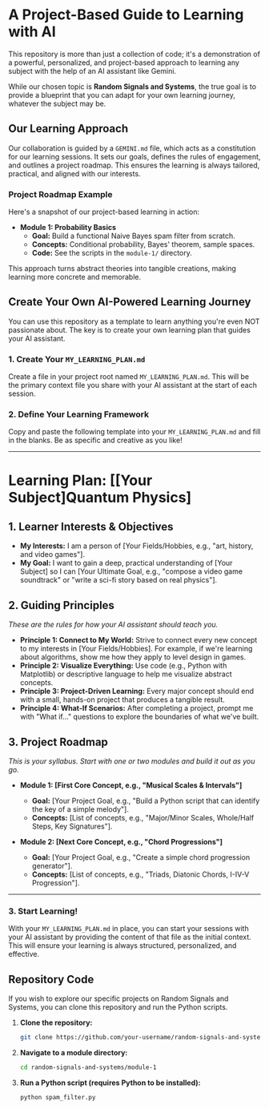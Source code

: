 # A Project-Based Guide to Learning with AI

This repository is more than just a collection of code; it's a demonstration of a powerful, personalized, and project-based approach to learning any subject with the help of an AI assistant like Gemini.

While our chosen topic is **Random Signals and Systems**, the true goal is to provide a blueprint that you can adapt for your own learning journey, whatever the subject may be.

## Our Learning Approach

Our collaboration is guided by a `GEMINI.md` file, which acts as a constitution for our learning sessions. It sets our goals, defines the rules of engagement, and outlines a project roadmap. This ensures the learning is always tailored, practical, and aligned with our interests.

### Project Roadmap Example

Here's a snapshot of our project-based learning in action:

- **Module 1: Probability Basics**
  - **Goal:** Build a functional Naive Bayes spam filter from scratch.
  - **Concepts:** Conditional probability, Bayes' theorem, sample spaces.
  - **Code:** See the scripts in the `module-1/` directory.

This approach turns abstract theories into tangible creations, making learning more concrete and memorable.

## Create Your Own AI-Powered Learning Journey

You can use this repository as a template to learn anything you're even NOT passionate about. The key is to create your own learning plan that guides your AI assistant.

### 1. Create Your `MY_LEARNING_PLAN.md`

Create a file in your project root named `MY_LEARNING_PLAN.md`. This will be the primary context file you share with your AI assistant at the start of each session.

### 2. Define Your Learning Framework

Copy and paste the following template into your `MY_LEARNING_PLAN.md` and fill in the blanks. Be as specific and creative as you like!

---

# Learning Plan: [[Your Subject]Quantum Physics]

## 1. Learner Interests & Objectives

- **My Interests:** I am a person of [Your Fields/Hobbies, e.g., "art, history, and video games"].
- **My Goal:** I want to gain a deep, practical understanding of [Your Subject] so I can [Your Ultimate Goal, e.g., "compose a video game soundtrack" or "write a sci-fi story based on real physics"].

## 2. Guiding Principles

_These are the rules for how your AI assistant should teach you._

- **Principle 1: Connect to My World:** Strive to connect every new concept to my interests in [Your Fields/Hobbies]. For example, if we're learning about algorithms, show me how they apply to level design in games.
- **Principle 2: Visualize Everything:** Use code (e.g., Python with Matplotlib) or descriptive language to help me visualize abstract concepts.
- **Principle 3: Project-Driven Learning:** Every major concept should end with a small, hands-on project that produces a tangible result.
- **Principle 4: What-If Scenarios:** After completing a project, prompt me with "What if..." questions to explore the boundaries of what we've built.

## 3. Project Roadmap

_This is your syllabus. Start with one or two modules and build it out as you go._

- **Module 1: [First Core Concept, e.g., "Musical Scales & Intervals"]**

  - **Goal:** [Your Project Goal, e.g., "Build a Python script that can identify the key of a simple melody"].
  - **Concepts:** [List of concepts, e.g., "Major/Minor Scales, Whole/Half Steps, Key Signatures"].

- **Module 2: [Next Core Concept, e.g., "Chord Progressions"]**
  - **Goal:** [Your Project Goal, e.g., "Create a simple chord progression generator"].
  - **Concepts:** [List of concepts, e.g., "Triads, Diatonic Chords, I-IV-V Progression"].

---

### 3. Start Learning!

With your `MY_LEARNING_PLAN.md` in place, you can start your sessions with your AI assistant by providing the content of that file as the initial context. This will ensure your learning is always structured, personalized, and effective.

## Repository Code

If you wish to explore our specific projects on Random Signals and Systems, you can clone this repository and run the Python scripts.

1.  **Clone the repository:**
    ```bash
    git clone https://github.com/your-username/random-signals-and-systems.git
    ```
2.  **Navigate to a module directory:**
    ```bash
    cd random-signals-and-systems/module-1
    ```
3.  **Run a Python script (requires Python to be installed):**
    ```bash
    python spam_filter.py
    ```
